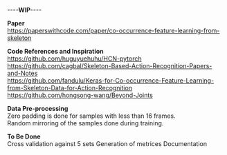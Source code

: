 
**----WIP----**
  
**Paper**  
https://paperswithcode.com/paper/co-occurrence-feature-learning-from-skeleton  
  
**Code References and Inspiration**  
https://github.com/huguyuehuhu/HCN-pytorch  
https://github.com/cagbal/Skeleton-Based-Action-Recognition-Papers-and-Notes  
https://github.com/fandulu/Keras-for-Co-occurrence-Feature-Learning-from-Skeleton-Data-for-Action-Recognition  
https://github.com/hongsong-wang/Beyond-Joints  
  
**Data Pre-processing**  
Zero padding is done for samples with less than 16 frames.  
Random mirroring of the samples done during training.
  
**To Be Done**  
Cross validation against 5 sets
Generation of metrices
Documentation
